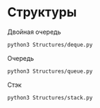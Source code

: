 # Структуры
Двойная очередь
```bash
python3 Structures/deque.py
```
Очередь
```bash
python3 Structures/queue.py
```
Стэк
```bash
python3 Structures/stack.py
```